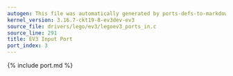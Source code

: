 ```yaml
---
autogen: This file was automatically generated by ports-defs-to-markdown.py
kernel_version: 3.16.7-ckt19-8-ev3dev-ev3
source_file: drivers/lego/ev3/legoev3_ports_in.c
source_line: 291
title: EV3 Input Port
port_index: 3
---
```


{% include port.md %}
